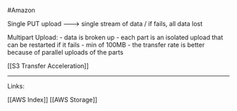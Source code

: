 #Amazon 

Single PUT upload     --->      single stream of data / if fails, all data lost 

Multipart Upload:
	- data is broken up
	- each part is an isolated upload that can be restarted if it fails
	- min of 100MB
	- the transfer rate is better because of parallel uploads of the parts

[[S3 Transfer Acceleration]]



---
Links:

[[AWS Index]]
[[AWS Storage]]

